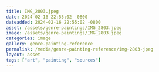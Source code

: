 ```yaml
---
title: IMG_2803.jpeg
date: 2024-02-16 22:55:02 -0800
dateadded: 2024-02-16 22:55:02 -0800
asset: /assets/genre-paintings/IMG_2803.jpeg
image: /assets/genre-paintings/IMG_2803.jpeg
categories: image
gallery: genre-painting-reference
permalink: /media/genre-painting-reference/img-2803-jpeg
layout: asset
tags: ["art", "painting", "sources"]
--- 
```

